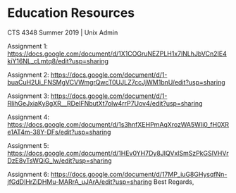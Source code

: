 # Education Resources


CTS 4348 Summer 2019 | Unix Admin

Assignment 1:
https://docs.google.com/document/d/1X1COGruNEZPLH1x7lNLhJbVCn2IE4kiY16NL_cLmtq8/edit?usp=sharing

Assignment 2:
https://docs.google.com/document/d/1-buaCuH2Ui_FNSMgVCVWmgrQwcT0UJLZ7ccJjWM1bnU/edit?usp=sharing

Assignment 3:
https://docs.google.com/document/d/1-RlihGeJxiaKy8gXR__RDeIFNbutXt7olw4rrP7Uov4/edit?usp=sharing

Assignment 4:
https://docs.google.com/document/d/1s3hnfXEHPmAqXrozWA5WIi0_fH0XRe1AT4m-38Y-DFs/edit?usp=sharing

Assignment 5:
https://docs.google.com/document/d/1HEv0YH7Dy8JIQVxlSmSzPkGSlVHVrDzE8vTsWQiG_lw/edit?usp=sharing

Assignment 6:
https://docs.google.com/document/d/17MP_iuG8GHysqfNn-jfGdDIHrZiDHMu-MARrA_uJArA/edit?usp=sharing 
Best Regards, 